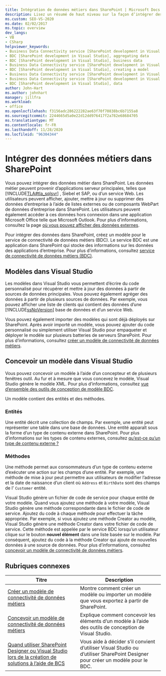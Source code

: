 ```yaml
---
title: Intégration de données métiers dans SharePoint | Microsoft Docs
description: Lisez un résumé de haut niveau sur la façon d’intégrer des données métier dans SharePoint en créant un modèle pour le service de connectivité de données métiers (BDC).
ms.custom: SEO-VS-2020
ms.date: 02/02/2017
ms.topic: overview
dev_langs:
- VB
- CSharp
helpviewer_keywords:
- Business Data Connectivity service [SharePoint development in Visual Studio], business data
- BDC [SharePoint development in Visual Studio], aggregating data
- BDC [SharePoint development in Visual Studio], business data
- Business Data Connectivity service [SharePoint development in Visual Studio], aggregating data
- BDC [SharePoint development in Visual Studio], creating a model
- Business Data Connectivity service [SharePoint development in Visual Studio], creating a model
- Business Data Connectivity service [SharePoint development in Visual Studio], data
- BDC [SharePoint development in Visual Studio], data
author: John-Hart
ms.author: johnhart
manager: jillfra
ms.workload:
- office
ms.openlocfilehash: f3156adc286222282ae63f70f70838bc6b7155a8
ms.sourcegitcommit: 2244665d5a0e22d12dd976417f2a782e68684705
ms.translationtype: MT
ms.contentlocale: fr-FR
ms.lasthandoff: 11/28/2020
ms.locfileid: "96304344"
---
```

# <a name="integrate-business-data-into-sharepoint"></a>Intégrer des données métiers dans SharePoint
  Vous pouvez intégrer des données métier dans SharePoint. Les données métier peuvent provenir d’applications serveur principales, telles que [!INCLUDE[TLA#tla_sqlsvr](../sharepoint/includes/tlasharptla-sqlsvr-md.md)] , Siebel et SAP, ou d’un service Web. Les utilisateurs peuvent afficher, ajouter, mettre à jour ou supprimer des données d’entreprise à l’aide de listes externes ou de composants WebPart de données d’entreprise dans SharePoint.  Les utilisateurs peuvent également accéder à ces données hors connexion dans une application Microsoft Office telle que Microsoft Outlook. Pour plus d’informations, consultez la page [où vous pouvez afficher des données externes](/previous-versions/office/developer/sharepoint-2010/ee558737(v=office.14)).

 Pour intégrer des données dans SharePoint, créez un modèle pour le service de connectivité de données métiers (BDC). Le service BDC est une application dans SharePoint qui stocke des informations sur les données des applications d’entreprise. Pour plus d’informations, consultez [service de connectivité de données métiers (BDC)](/previous-versions/office/developer/sharepoint-2010/ee556407(v=office.14)).

## <a name="models-in-visual-studio"></a>Modèles dans Visual Studio
 Les modèles dans Visual Studio vous permettent d’écrire du code personnalisé pour récupérer et mettre à jour des données à partir de sources de données principales. Vous pouvez également agréger des données à partir de plusieurs sources de données. Par exemple, vous pouvez afficher une liste de clients qui contient des données d’une [!INCLUDE[ssNoVersion](../sharepoint/includes/ssnoversion-md.md)] base de données et d’un service Web.

 Vous pouvez également importer des modèles qui sont déjà déployés sur SharePoint. Après avoir importé un modèle, vous pouvez ajouter du code personnalisé ou simplement utiliser Visual Studio pour empaqueter et déployer le modèle sur plusieurs batteries de serveurs SharePoint. Pour plus d’informations, consultez [créer un modèle de connectivité de données métiers](../sharepoint/creating-a-business-data-connectivity-model.md).

## <a name="design-a-model-in-visual-studio"></a>Concevoir un modèle dans Visual Studio
 Vous pouvez concevoir un modèle à l’aide d’un concepteur et de plusieurs fenêtres outil. Au fur et à mesure que vous concevez le modèle, Visual Studio génère le modèle XML. Pour plus d’informations, consultez [vue d’ensemble des outils de conception de modèle BDC](../sharepoint/bdc-model-design-tools-overview.md).

 Un modèle contient des entités et des méthodes.

### <a name="entities"></a>Entités
 Une entité décrit une collection de champs. Par exemple, une entité peut représenter une table dans une base de données. Une entité apparaît sous la forme d’un type de contenu externe dans SharePoint. Pour plus d’informations sur les types de contenu externes, consultez [qu’est-ce qu’un type de contenu externe ?](/previous-versions/office/developer/sharepoint-2010/ee556391(v=office.14))

### <a name="methods"></a>Méthodes
 Une méthode permet aux consommateurs d’un type de contenu externe d’exécuter une action sur les champs d’une entité. Par exemple, une méthode de mise à jour peut permettre aux utilisateurs de modifier l’adresse et la date de naissance d’un client où `Address` et `BirthDate` sont des champs de l' `Customer` entité.

 Visual Studio génère un fichier de code de service pour chaque entité de votre modèle. Quand vous ajoutez une méthode à votre modèle, Visual Studio génère une méthode correspondante dans le fichier de code de service. Ajoutez du code à chaque méthode pour effectuer la tâche appropriée. Par exemple, si vous ajoutez une méthode Creator au modèle, Visual Studio génère une méthode Creator dans votre fichier de code de service. Cette méthode est appelée par le service BDC lorsqu’un utilisateur clique sur le bouton **nouvel élément** dans une liste basée sur le modèle. Par conséquent, ajoutez du code à la méthode Creator qui ajoute de nouvelles données à une source de données. Pour plus d’informations, consultez [concevoir un modèle de connectivité de données métiers](../sharepoint/designing-a-business-data-connectivity-model.md).

## <a name="related-topics"></a>Rubriques connexes

|Titre|Description|
|-----------|-----------------|
|[Créer un modèle de connectivité de données métiers](../sharepoint/creating-a-business-data-connectivity-model.md)|Montre comment créer un modèle ou importer un modèle que vous exportez à partir de SharePoint.|
|[Concevoir un modèle de connectivité de données métiers](../sharepoint/designing-a-business-data-connectivity-model.md)|Explique comment concevoir les éléments d’un modèle à l’aide des outils de conception de Visual Studio.|
|[Quand utiliser SharePoint Designer ou Visual Studio lors de la création de solutions à l’aide de BCS](/previous-versions/office/developer/sharepoint-2010/ee558875(v=office.14))|Vous aide à décider s’il convient d’utiliser Visual Studio ou d’utiliser SharePoint Designer pour créer un modèle pour le BDC.|
